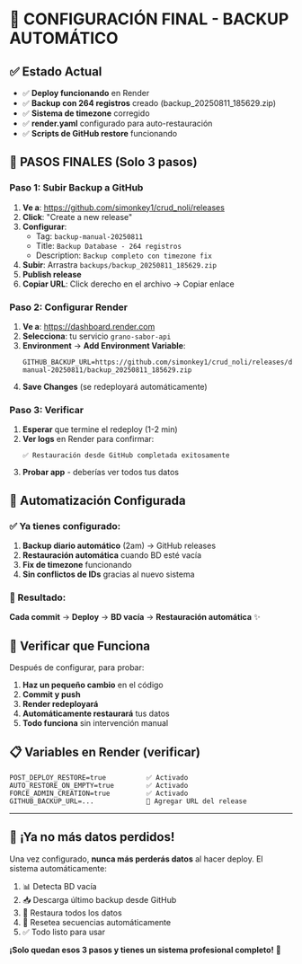 # 🎯 CONFIGURACIÓN FINAL - BACKUP AUTOMÁTICO

## ✅ Estado Actual

- ✅ **Deploy funcionando** en Render
- ✅ **Backup con 264 registros** creado (backup_20250811_185629.zip)
- ✅ **Sistema de timezone** corregido
- ✅ **render.yaml** configurado para auto-restauración
- ✅ **Scripts de GitHub restore** funcionando

## 🚀 PASOS FINALES (Solo 3 pasos)

### Paso 1: Subir Backup a GitHub

1. **Ve a**: https://github.com/simonkey1/crud_noli/releases
2. **Click**: "Create a new release"
3. **Configurar**:
   - Tag: `backup-manual-20250811`
   - Title: `Backup Database - 264 registros`
   - Description: `Backup completo con timezone fix`
4. **Subir**: Arrastra `backups/backup_20250811_185629.zip`
5. **Publish release**
6. **Copiar URL**: Click derecho en el archivo → Copiar enlace

### Paso 2: Configurar Render

1. **Ve a**: https://dashboard.render.com
2. **Selecciona**: tu servicio `grano-sabor-api`
3. **Environment** → **Add Environment Variable**:
   ```
   GITHUB_BACKUP_URL=https://github.com/simonkey1/crud_noli/releases/download/backup-manual-20250811/backup_20250811_185629.zip
   ```
4. **Save Changes** (se redeployará automáticamente)

### Paso 3: Verificar

1. **Esperar** que termine el redeploy (1-2 min)
2. **Ver logs** en Render para confirmar:
   ```
   ✅ Restauración desde GitHub completada exitosamente
   ```
3. **Probar app** - deberías ver todos tus datos

## 🔄 Automatización Configurada

### ✅ Ya tienes configurado:

1. **Backup diario automático** (2am) → GitHub releases
2. **Restauración automática** cuando BD esté vacía
3. **Fix de timezone** funcionando
4. **Sin conflictos de IDs** gracias al nuevo sistema

### 🎯 Resultado:

**Cada commit** → **Deploy** → **BD vacía** → **Restauración automática** ✨

## 🧪 Verificar que Funciona

Después de configurar, para probar:

1. **Haz un pequeño cambio** en el código
2. **Commit y push**
3. **Render redeployará**
4. **Automáticamente restaurará** tus datos
5. **Todo funciona** sin intervención manual

## 📋 Variables en Render (verificar)

```
POST_DEPLOY_RESTORE=true          ✅ Activado
AUTO_RESTORE_ON_EMPTY=true        ✅ Activado
FORCE_ADMIN_CREATION=true         ✅ Activado
GITHUB_BACKUP_URL=...             🔧 Agregar URL del release
```

---

## 🎉 ¡Ya no más datos perdidos!

Una vez configurado, **nunca más perderás datos** al hacer deploy. El sistema automáticamente:

1. 📊 Detecta BD vacía
2. 📥 Descarga último backup desde GitHub
3. 🔄 Restaura todos los datos
4. 🔧 Resetea secuencias automáticamente
5. ✅ Todo listo para usar

**¡Solo quedan esos 3 pasos y tienes un sistema profesional completo!** 🚀
